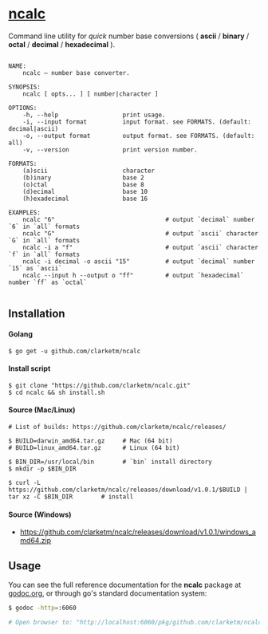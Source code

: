 # [ncalc](https://godoc.org/github.com/clarketm/ncalc)
Command line utility for *quick* number base conversions ( **ascii** / **binary** / **octal** / **decimal** / **hexadecimal** ).

```shell
    
NAME:
    ncalc – number base converter.

SYNOPSIS:
    ncalc [ opts... ] [ number|character ]

OPTIONS:
    -h, --help                  print usage.
    -i, --input format          input format. see FORMATS. (default: decimal|ascii)
    -o, --output format         output format. see FORMATS. (default: all)
    -v, --version               print version number.

FORMATS:
    (a)scii                     character
    (b)inary                    base 2
    (o)ctal                     base 8
    (d)ecimal                   base 10
    (h)exadecimal               base 16

EXAMPLES:
    ncalc "6"                               # output `decimal` number `6` in `all` formats
    ncalc "G"                               # output `ascii` character `G` in `all` formats
    ncalc -i a "f"                          # output `ascii` character `f` in `all` formats
    ncalc -i decimal -o ascii "15"          # output `decimal` number `15` as `ascii`
    ncalc --input h --output o "ff"         # output `hexadecimal` number `ff` as `octal`
    
```
## Installation

#### Golang
```shell
$ go get -u github.com/clarketm/ncalc
```

#### Install script
```shell
$ git clone "https://github.com/clarketm/ncalc.git"
$ cd ncalc && sh install.sh
```

#### Source (Mac/Linux)
```shell
# List of builds: https://github.com/clarketm/ncalc/releases/

$ BUILD=darwin_amd64.tar.gz     # Mac (64 bit)
# BUILD=linux_amd64.tar.gz      # Linux (64 bit)

$ BIN_DIR=/usr/local/bin        # `bin` install directory
$ mkdir -p $BIN_DIR     

$ curl -L https://github.com/clarketm/ncalc/releases/download/v1.0.1/$BUILD | tar xz -C $BIN_DIR        # install
```

#### Source (Windows)
* https://github.com/clarketm/ncalc/releases/download/v1.0.1/windows_amd64.zip


## Usage

You can see the full reference documentation for the **ncalc** package at [godoc.org](https://godoc.org/github.com/clarketm/ncalc), or through go's standard documentation system:
```bash
$ godoc -http=:6060

# Open browser to: "http://localhost:6060/pkg/github.com/clarketm/ncalc"  to view godoc.
```
